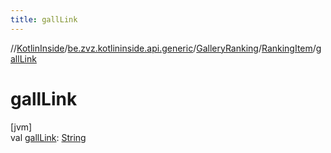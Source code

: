 ```yaml
---
title: gallLink
---
```

//[KotlinInside](../../../../index.html)/[be.zvz.kotlininside.api.generic](../../index.html)/[GalleryRanking](../index.html)/[RankingItem](index.html)/[gallLink](gall-link.html)



# gallLink



[jvm]\
val [gallLink](gall-link.html): [String](https://kotlinlang.org/api/latest/jvm/stdlib/kotlin/-string/index.html)





